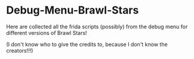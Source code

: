 # Debug-Menu-Brawl-Stars
Here are collected all the frida scripts (possibly) from the debug menu for different versions of Brawl Stars!

(I don't know who to give the credits to, because I don't know the creators!!!)

